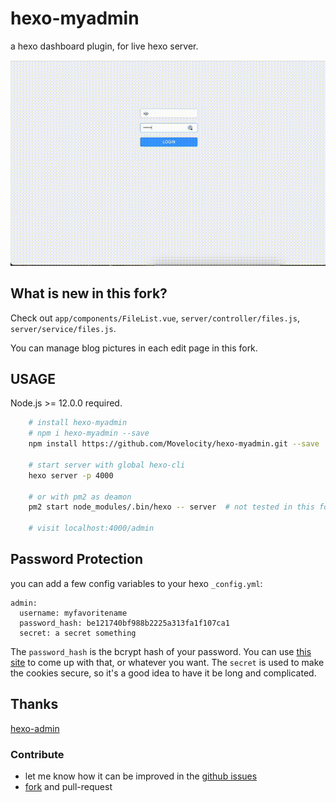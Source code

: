 # hexo-myadmin

a hexo dashboard plugin, for live hexo server.

![example](./example.gif)

## What is new in this fork?

Check out `app/components/FileList.vue`, `server/controller/files.js`, `server/service/files.js`.

You can manage blog pictures in each edit page in this fork. 


## USAGE

Node.js >= 12.0.0 required.

```bash
    # install hexo-myadmin
    # npm i hexo-myadmin --save
    npm install https://github.com/Movelocity/hexo-myadmin.git --save

    # start server with global hexo-cli
    hexo server -p 4000

    # or with pm2 as deamon
    pm2 start node_modules/.bin/hexo -- server  # not tested in this fork

    # visit localhost:4000/admin
```


## Password Protection

you can add a few config variables to your hexo `_config.yml`:

```
admin:
  username: myfavoritename
  password_hash: be121740bf988b2225a313fa1f107ca1
  secret: a secret something
```

The `password_hash` is the bcrypt hash of your password. You can use [this
site](https://www.bcrypt-generator.com/) to come up with that, or whatever you
want. The `secret` is used to make the cookies secure, so it's a good idea to
have it be long and complicated.

## Thanks

[hexo-admin](https://www.npmjs.com/hexo-admin)

### Contribute
- let me know how it can be improved in the [github issues](https://github.com/thesadabc/hexo-myadmin/issues)
- [fork](https://github.com/thesadabc/hexo-myadmin) and pull-request
